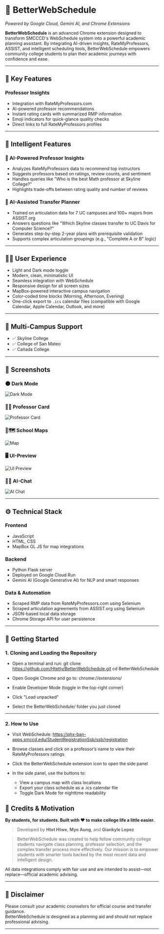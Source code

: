 # 📅 BetterWebSchedule

_Powered by Google Cloud, Gemini AI, and Chrome Extensions_

**BetterWebSchedule** is an advanced Chrome extension designed to transform SMCCCD's WebSchedule system into a powerful academic planning assistant. By integrating AI-driven insights, RateMyProfessors, ASSIST, and intelligent scheduling tools, BetterWebSchedule empowers community college students to plan their academic journeys with confidence and ease.

---

## 🌟 Key Features

### Professor Insights

- Integration with RateMyProfessors.com
- AI-powered professor recommendations
- Instant rating cards with summarized RMP information
- Emoji indicators for quick-glance quality checks
- Direct links to full RateMyProfessors profiles

---

## 🚀 Intelligent Features

### 🤖 AI-Powered Professor Insights

- Analyzes RateMyProfessors data to recommend top instructors
- Suggests professors based on ratings, review counts, and sentiment
- Handles queries like "Who is the best Math professor at Skyline College?"
- Highlights trade-offs between rating quality and number of reviews

### 🧠 AI-Assisted Transfer Planner

- Trained on articulation data for 7 UC campuses and 100+ majors from ASSIST.org
- Answers questions like "Which Skyline classes transfer to UC Davis for Computer Science?"
- Generates step-by-step 2-year plans with prerequisite validation
- Supports complex articulation groupings (e.g., "Complete A or B" logic)

---

## 🧑‍💻 User Experience

- Light and Dark mode toggle
- Modern, clean, minimalistic UI
- Seamless integration with WebSchedule
- Responsive design for all screen sizes
- MapBox-powered interactive campus navigation
- Color-coded time blocks (Morning, Afternoon, Evening)
- One-click export to `.ics` calendar files (compatible with Google Calendar, Apple Calendar, Outlook, and more)

---

## 🏫 Multi-Campus Support

- ✅ Skyline College
- ✅ College of San Mateo
- ✅ Cañada College

---

## 📸 Screenshots

### 🌑 Dark Mode

![Dark Mode](screenshots/dark_mode.png)

### 🧑‍🏫 Professor Card

![Professor Card](screenshots/professorcard.png)

### 🏫🗺️ School Maps

![Map](screenshots/map.png)

### 🖥️ UI-Preview

![UI Preview](screenshots/ui_preview.png)

### 🤖💬 AI-Chat

![AI Chat](screenshots/ai_preview.png)

---

## ⚙️ Technical Stack

### Frontend

- JavaScript
- HTML, CSS
- MapBox GL JS for map integrations

### Backend

- Python Flask server
- Deployed on Google Cloud Run
- Gemini AI (Google Generative AI) for NLP and smart responses

### Data & Automation

- Scraped RMP data from RateMyProfessors.com using Selenium
- Scraped articulation agreements from ASSIST.org using Selenium
- JSON-based local data storage
- Chrome Storage API for user persistence

---

## 🚀 Getting Started

### 1. Cloning and Loading the Repository

- Open a terminal and run:
  git clone https://github.com/Htetty/BetterWebSchedule.git
  cd BetterWebSchedule

- Open Google Chrome and go to:
  chrome://extensions/

- Enable Developer Mode (toggle in the top-right corner)

- Click "Load unpacked"

- Select the BetterWebSchedule/ folder you just cloned

---

### 2. How to Use

- Visit WebSchedule: https://phx-ban-apps.smccd.edu/StudentRegistrationSsb/ssb/registration

- Browse classes and click on a professor’s name to view their RateMyProfessors ratings

- Click the BetterWebSchedule extension icon to open the side panel

- In the side panel, use the buttons to:
  - View a campus map with class locations
  - Export your class schedule as a .ics calendar file
  - Toggle Dark Mode for nighttime readability


## 🤝 Credits & Motivation

**By students, for students. Built with ❤️ to make college life a little easier.**

> Developed by **Htet Htwe**, **Myo Aung**, and **Giankyle Lopez**

> BetterWebSchedule was created to help fellow community college students navigate class planning, professor selection, and the complex transfer process more effectively. Our mission is to empower students with smarter tools backed by the most recent data and intelligent design.

All data integrations comply with fair use and are intended to assist—not replace—official academic advising.

---

## 📝 Disclaimer

Please consult your academic counselors for official course and transfer guidance.  
BetterWebSchedule is designed as a planning aid and should not replace professional advising.

---
